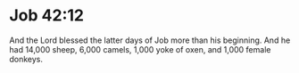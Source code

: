 # Job 42:12

And the Lord blessed the latter days of Job more than his beginning. And he had 14,000 sheep, 6,000 camels, 1,000 yoke of oxen, and 1,000 female donkeys.
